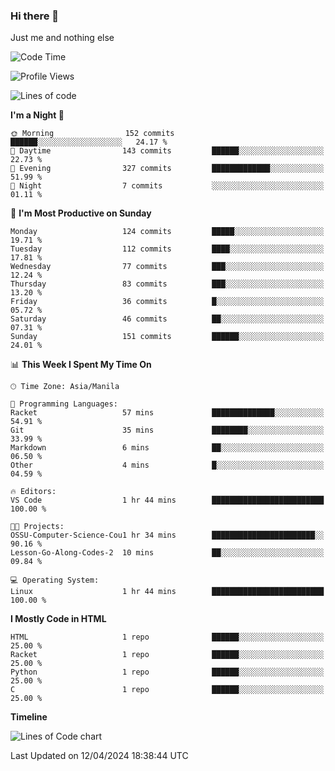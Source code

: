 ### Hi there 👋

Just me and nothing else


<!--START_SECTION:waka-->
![Code Time](http://img.shields.io/badge/Code%20Time-132%20hrs%2030%20mins-blue)

![Profile Views](http://img.shields.io/badge/Profile%20Views-13-blue)

![Lines of code](https://img.shields.io/badge/From%20Hello%20World%20I%27ve%20Written-1.6%20million%20lines%20of%20code-blue)

**I'm a Night 🦉** 

```text
🌞 Morning                152 commits         ██████░░░░░░░░░░░░░░░░░░░   24.17 % 
🌆 Daytime                143 commits         ██████░░░░░░░░░░░░░░░░░░░   22.73 % 
🌃 Evening                327 commits         █████████████░░░░░░░░░░░░   51.99 % 
🌙 Night                  7 commits           ░░░░░░░░░░░░░░░░░░░░░░░░░   01.11 % 
```
📅 **I'm Most Productive on Sunday** 

```text
Monday                   124 commits         █████░░░░░░░░░░░░░░░░░░░░   19.71 % 
Tuesday                  112 commits         ████░░░░░░░░░░░░░░░░░░░░░   17.81 % 
Wednesday                77 commits          ███░░░░░░░░░░░░░░░░░░░░░░   12.24 % 
Thursday                 83 commits          ███░░░░░░░░░░░░░░░░░░░░░░   13.20 % 
Friday                   36 commits          █░░░░░░░░░░░░░░░░░░░░░░░░   05.72 % 
Saturday                 46 commits          ██░░░░░░░░░░░░░░░░░░░░░░░   07.31 % 
Sunday                   151 commits         ██████░░░░░░░░░░░░░░░░░░░   24.01 % 
```


📊 **This Week I Spent My Time On** 

```text
🕑︎ Time Zone: Asia/Manila

💬 Programming Languages: 
Racket                   57 mins             ██████████████░░░░░░░░░░░   54.91 % 
Git                      35 mins             ████████░░░░░░░░░░░░░░░░░   33.99 % 
Markdown                 6 mins              ██░░░░░░░░░░░░░░░░░░░░░░░   06.50 % 
Other                    4 mins              █░░░░░░░░░░░░░░░░░░░░░░░░   04.59 % 

🔥 Editors: 
VS Code                  1 hr 44 mins        █████████████████████████   100.00 % 

🐱‍💻 Projects: 
OSSU-Computer-Science-Cou1 hr 34 mins        ███████████████████████░░   90.16 % 
Lesson-Go-Along-Codes-2  10 mins             ██░░░░░░░░░░░░░░░░░░░░░░░   09.84 % 

💻 Operating System: 
Linux                    1 hr 44 mins        █████████████████████████   100.00 % 
```

**I Mostly Code in HTML** 

```text
HTML                     1 repo              ██████░░░░░░░░░░░░░░░░░░░   25.00 % 
Racket                   1 repo              ██████░░░░░░░░░░░░░░░░░░░   25.00 % 
Python                   1 repo              ██████░░░░░░░░░░░░░░░░░░░   25.00 % 
C                        1 repo              ██████░░░░░░░░░░░░░░░░░░░   25.00 % 
```



**Timeline**

![Lines of Code chart](https://raw.githubusercontent.com/mauring55/mauring55/main/assets/bar_graph.png)


 Last Updated on 12/04/2024 18:38:44 UTC
<!--END_SECTION:waka-->
